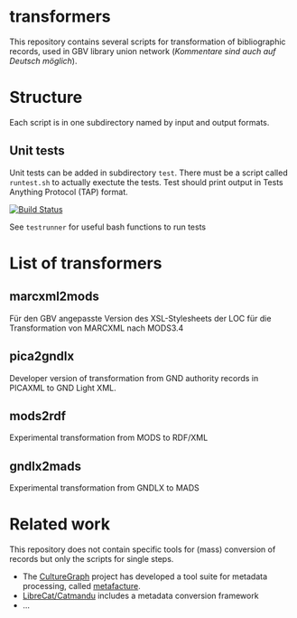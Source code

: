 # transformers

This repository contains several scripts for transformation of bibliographic
records, used in GBV library union network (*Kommentare sind auch auf Deutsch
möglich*).

# Structure

Each script is in one subdirectory named by input and output formats.

## Unit tests

Unit tests can be added in subdirectory `test`. There must be a script called
`runtest.sh` to actually exectute the tests. Test should print output in Tests
Anything Protocol (TAP) format.

[![Build Status](https://travis-ci.org/gbv/transformers.png)](https://travis-ci.org/gbv/transformers)

See `testrunner` for useful bash functions to run tests

# List of transformers

## marcxml2mods

Für den GBV angepasste Version des XSL-Stylesheets der LOC für die
Transformation von MARCXML nach MODS3.4

## pica2gndlx

Developer version of transformation from GND authority records in PICAXML to
GND Light XML.

## mods2rdf

Experimental transformation from MODS to RDF/XML

## gndlx2mads

Experimental transformation from GNDLX to MADS

# Related work

This repository does not contain specific tools for (mass) conversion of records
but only the scripts for single steps.

* The [CultureGraph](http://www.culturegraph.org/) project has developed a tool
  suite for metadata processing, called [metafacture](https://github.com/culturegraph/metafacture-core/wiki).
* [LibreCat/Catmandu](http://www.librecat.org/) includes a metadata conversion
  framework
* ...

